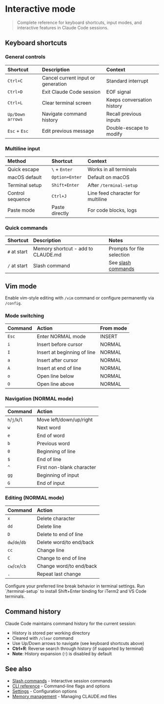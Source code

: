 # Interactive mode

> Complete reference for keyboard shortcuts, input modes, and interactive features in Claude Code sessions.

## Keyboard shortcuts

### General controls

| Shortcut         | Description                        | Context                    |
| :--------------- | :--------------------------------- | :------------------------- |
| `Ctrl+C`         | Cancel current input or generation | Standard interrupt         |
| `Ctrl+D`         | Exit Claude Code session           | EOF signal                 |
| `Ctrl+L`         | Clear terminal screen              | Keeps conversation history |
| `Up/Down arrows` | Navigate command history           | Recall previous inputs     |
| `Esc` + `Esc`    | Edit previous message              | Double-escape to modify    |

### Multiline input

| Method           | Shortcut       | Context                           |
| :--------------- | :------------- | :-------------------------------- |
| Quick escape     | `\` + `Enter`  | Works in all terminals            |
| macOS default    | `Option+Enter` | Default on macOS                  |
| Terminal setup   | `Shift+Enter`  | After `/terminal-setup`           |
| Control sequence | `Ctrl+J`       | Line feed character for multiline |
| Paste mode       | Paste directly | For code blocks, logs             |

### Quick commands

| Shortcut     | Description                        | Notes                                                     |
| :----------- | :--------------------------------- | :-------------------------------------------------------- |
| `#` at start | Memory shortcut - add to CLAUDE.md | Prompts for file selection                                |
| `/` at start | Slash command                      | See [slash commands](/en/docs/claude-code/slash-commands) |

## Vim mode

Enable vim-style editing with `/vim` command or configure permanently via `/config`.

### Mode switching

| Command | Action                      | From mode |
| :------ | :-------------------------- | :-------- |
| `Esc`   | Enter NORMAL mode           | INSERT    |
| `i`     | Insert before cursor        | NORMAL    |
| `I`     | Insert at beginning of line | NORMAL    |
| `a`     | Insert after cursor         | NORMAL    |
| `A`     | Insert at end of line       | NORMAL    |
| `o`     | Open line below             | NORMAL    |
| `O`     | Open line above             | NORMAL    |

### Navigation (NORMAL mode)

| Command         | Action                    |
| :-------------- | :------------------------ |
| `h`/`j`/`k`/`l` | Move left/down/up/right   |
| `w`             | Next word                 |
| `e`             | End of word               |
| `b`             | Previous word             |
| `0`             | Beginning of line         |
| `$`             | End of line               |
| `^`             | First non-blank character |
| `gg`            | Beginning of input        |
| `G`             | End of input              |

### Editing (NORMAL mode)

| Command        | Action                  |
| :------------- | :---------------------- |
| `x`            | Delete character        |
| `dd`           | Delete line             |
| `D`            | Delete to end of line   |
| `dw`/`de`/`db` | Delete word/to end/back |
| `cc`           | Change line             |
| `C`            | Change to end of line   |
| `cw`/`ce`/`cb` | Change word/to end/back |
| `.`            | Repeat last change      |

<Tip>
  Configure your preferred line break behavior in terminal settings. Run `/terminal-setup` to install Shift+Enter binding for iTerm2 and VS Code terminals.
</Tip>

## Command history

Claude Code maintains command history for the current session:

* History is stored per working directory
* Cleared with `/clear` command
* Use Up/Down arrows to navigate (see keyboard shortcuts above)
* **Ctrl+R**: Reverse search through history (if supported by terminal)
* **Note**: History expansion (`!`) is disabled by default

## See also

* [Slash commands](/en/docs/claude-code/slash-commands) - Interactive session commands
* [CLI reference](/en/docs/claude-code/cli-reference) - Command-line flags and options
* [Settings](/en/docs/claude-code/settings) - Configuration options
* [Memory management](/en/docs/claude-code/memory) - Managing CLAUDE.md files
